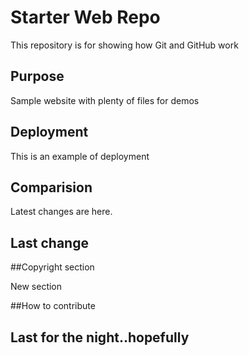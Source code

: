# Starter Web Repo

This repository is for showing how Git and GitHub work

## Purpose

Sample website with plenty of files for demos

## Deployment

This is an example of deployment

## Comparision

Latest changes are here.

## Last change

##Copyright section

New section

##How to contribute

## Last for the night..hopefully
